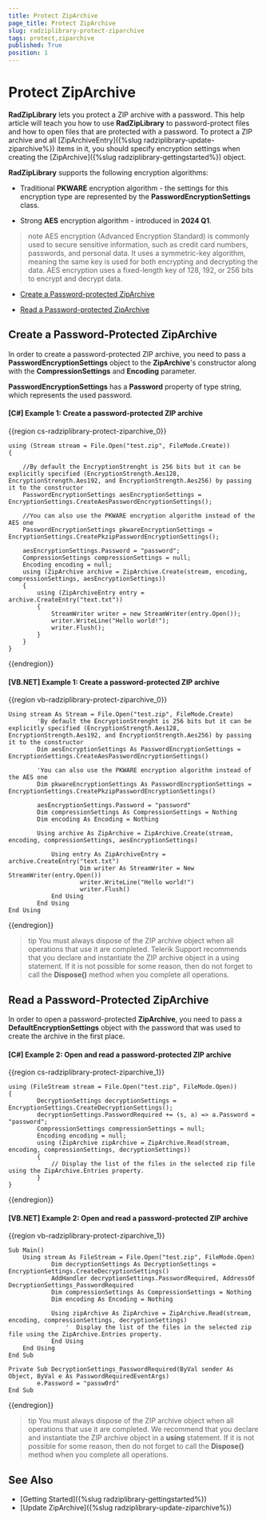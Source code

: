 ```yaml
---
title: Protect ZipArchive
page_title: Protect ZipArchive
slug: radziplibrary-protect-ziparchive
tags: protect,ziparchive
published: True
position: 1
---
```


# Protect ZipArchive

__RadZipLibrary__ lets you protect a ZIP archive with a password. This help article will teach you how to use __RadZipLibrary__ to password-protect files and how to open files that are protected with a password. To protect a ZIP archive and all [ZipArchiveEntry]({%slug radziplibrary-update-ziparchive%}) items in it, you should specify encryption settings when creating the [ZipArchive]({%slug radziplibrary-gettingstarted%}) object.     

__RadZipLibrary__ supports the following encryption algorithms:

* Traditional **PKWARE** encryption algorithm - the settings for this encryption type are represented by the **PasswordEncryptionSettings** class.

*  Strong **AES** encryption algorithm - introduced in **2024 Q1**.

>note AES encryption (Advanced Encryption Standard) is commonly used to secure sensitive information, such as credit card numbers, passwords, and personal data. It uses a symmetric-key algorithm, meaning the same key is used for both encrypting and decrypting the data. AES encryption uses a fixed-length key of 128, 192, or 256 bits to encrypt and decrypt data.

* [Create a Password-protected ZipArchive](#create-a-password-protected-ziparchive)

* [Read a Password-protected ZipArchive](#read-a-password-protected-ziparchive)

## Create a Password-Protected ZipArchive

In order to create a password-protected ZIP archive, you need to pass a **PasswordEncryptionSettings** object to the __ZipArchive__'s constructor along with the **CompressionSettings** and **Encoding** parameter.
        
**PasswordEncryptionSettings** has a __Password__ property of type string, which represents the used password.
 
#### __[C#] Example 1: Create a password-protected ZIP archive__

{{region cs-radziplibrary-protect-ziparchive_0}}

	using (Stream stream = File.Open("test.zip", FileMode.Create))
	{

		//By default the EncryptionStrenght is 256 bits but it can be explicitly specified (EncryptionStrength.Aes128, EncryptionStrength.Aes192, and EncryptionStrength.Aes256) by passing it to the constructor
		PasswordEncryptionSettings aesEncryptionSettings = EncryptionSettings.CreateAesPasswordEncryptionSettings();

		//You can also use the PKWARE encryption algorithm instead of the AES one
		PasswordEncryptionSettings pkwareEncryptionSettings = EncryptionSettings.CreatePkzipPasswordEncryptionSettings();

    	aesEncryptionSettings.Password = "password"; 
    	CompressionSettings compressionSettings = null;
    	Encoding encoding = null;
    	using (ZipArchive archive = ZipArchive.Create(stream, encoding, compressionSettings, aesEncryptionSettings))
    	{
        	using (ZipArchiveEntry entry = archive.CreateEntry("text.txt"))
        	{
            	StreamWriter writer = new StreamWriter(entry.Open());
            	writer.WriteLine("Hello world!");
            	writer.Flush();
        	}
    	}
	}

{{endregion}}

#### __[VB.NET] Example 1: Create a password-protected ZIP archive__

{{region vb-radziplibrary-protect-ziparchive_0}}

	Using stream As Stream = File.Open("test.zip", FileMode.Create)
			'By default the EncryptionStrenght is 256 bits but it can be explicitly specified (EncryptionStrength.Aes128, EncryptionStrength.Aes192, and EncryptionStrength.Aes256) by passing it to the constructor
    		Dim aesEncryptionSettings As PasswordEncryptionSettings = EncryptionSettings.CreateAesPasswordEncryptionSettings()

			'You can also use the PKWARE encryption algorithm instead of the AES one
			Dim pkwareEncryptionSettings As PasswordEncryptionSettings = EncryptionSettings.CreatePkzipPasswordEncryptionSettings()

    		aesEncryptionSettings.Password = "password"
    		Dim compressionSettings As CompressionSettings = Nothing
    		Dim encoding As Encoding = Nothing

    		Using archive As ZipArchive = ZipArchive.Create(stream, encoding, compressionSettings, aesEncryptionSettings)

        		Using entry As ZipArchiveEntry = archive.CreateEntry("text.txt")
            			Dim writer As StreamWriter = New StreamWriter(entry.Open())
            			writer.WriteLine("Hello world!")
            			writer.Flush()
        		End Using
    		End Using
	End Using

{{endregion}}


>tip You must always dispose of the ZIP archive object when all operations that use it are completed. Telerik Support recommends that you declare and instantiate the ZIP archive object in a using statement. If it is not possible for some reason, then do not forget to call the __Dispose()__ method when you complete all operations.
          
## Read a Password-Protected ZipArchive

In order to open a password-protected __ZipArchive__, you need to pass a __DefaultEncryptionSettings__ object with the password that was used to create the archive in the first place.
                

#### __[C#] Example 2: Open and read a password-protected ZIP archive__

{{region cs-radziplibrary-protect-ziparchive_1}}
	    
	using (FileStream stream = File.Open("test.zip", FileMode.Open))
	{ 
    		DecryptionSettings decryptionSettings = EncryptionSettings.CreateDecryptionSettings();
    		decryptionSettings.PasswordRequired += (s, a) => a.Password = "password";
    		CompressionSettings compressionSettings = null;
    		Encoding encoding = null;
    		using (ZipArchive zipArchive = ZipArchive.Read(stream, encoding, compressionSettings, decryptionSettings))
    		{
        		// Display the list of the files in the selected zip file using the ZipArchive.Entries property. 
    		}
	}

{{endregion}}

#### __[VB.NET] Example 2: Open and read a password-protected ZIP archive__

{{region vb-radziplibrary-protect-ziparchive_1}}

	Sub Main()	
		Using stream As FileStream = File.Open("test.zip", FileMode.Open)
     			Dim decryptionSettings As DecryptionSettings = EncryptionSettings.CreateDecryptionSettings()
     			AddHandler decryptionSettings.PasswordRequired, AddressOf DecryptionSettings_PasswordRequired
     			Dim compressionSettings As CompressionSettings = Nothing
     			Dim encoding As Encoding = Nothing

     			Using zipArchive As ZipArchive = ZipArchive.Read(stream, encoding, compressionSettings, decryptionSettings)
         			'  Display the list of the files in the selected zip file using the ZipArchive.Entries property. 
     			End Using
 		End Using
   	End Sub

	Private Sub DecryptionSettings_PasswordRequired(ByVal sender As Object, ByVal e As PasswordRequiredEventArgs)
        	e.Password = "passw0rd"
	End Sub
     
{{endregion}}

>tip You must always dispose of the ZIP archive object when all operations that use it are completed. We recommend that you declare and instantiate the ZIP archive object in a **using** statement. If it is not possible for some reason, then do not forget to call the __Dispose()__ method when you complete all operations.
          

## See Also

 * [Getting Started]({%slug radziplibrary-gettingstarted%})
 * [Update ZipArchive]({%slug radziplibrary-update-ziparchive%})
